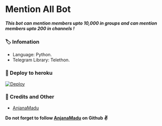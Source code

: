 # Mention All Bot
_**This bot can mention members upto 10,000 in groups and can mention members upto 200 in channels !**_

### 🏷 Infomation
- Language: Python.
- Telegram Library: Telethon.

### 🚀 Deploy to heroku
[![Deploy](https://www.herokucdn.com/deploy/button.svg)](https://heroku.com/deploy?template=https://github.com/AnjanaMadu/MentionAllBot)

### 🎯 Credits and Other
- [AnjanaMadu](https://github.com/AnjanaMadu/MentionAllBot)

**Do not forget to follow [AnjanaMadu](https://github.com/AnjanaMadu/MentionAllBot) on Github ✌️**
